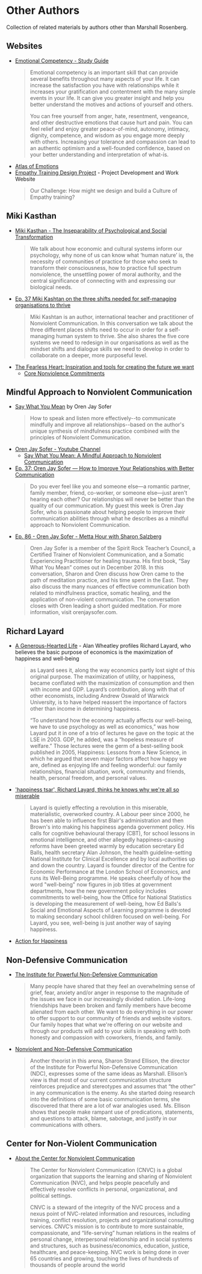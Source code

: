 # Other Authors

Collection of related materials by authors other than Marshall Rosenberg.

## Websites

- [Emotional Competency - Study Guide](http://www.emotionalcompetency.com/searchsite.htm)
    > Emotional competency is an important skill that can provide several benefits
    > throughout many aspects of your life. It can increase the satisfaction you
    > have with relationships while it increases your gratification and
    > contentment with the many simple events in your life. It can give you
    > greater insight and help you better understand the motives and actions of
    > yourself and others.
    >
    > You can free yourself from anger, hate, resentment, vengeance, and other
    > destructive emotions that cause hurt and pain. You can feel relief and enjoy
    > greater peace-of-mind, autonomy, intimacy, dignity, competence, and wisdom
    > as you engage more deeply with others. Increasing your tolerance and
    > compassion can lead to an authentic optimism and a well-founded confidence,
    > based on your better understanding and interpretation of what-is.
- [Atlas of Emotions](http://atlasofemotions.org/)
- [Empathy Training Design Project](https://sites.google.com/site/listeningwellbook/)
    \- Project Development and Work Website
    > Our Challenge: How might we design and build a Culture of Empathy training?

## Miki Kasthan

- [Miki Kasthan - The Inseparability of Psychological and Social Transformation](https://podcasts.apple.com/us/podcast/emerge-making-sense-of-whats-next/id1057220344?i=1000431035111)
    > We talk about how economic and cultural systems inform our psychology, why
    > none of us can know what ‘human nature’ is, the necessity of communities of
    > practice for those who seek to transform their consciousness, how to
    > practice full spectrum nonviolence, the unsettling power of moral authority,
    > and the central significance of connecting with and expressing our
    > biological needs.
- [Ep. 37 Miki Kashtan on the three shifts needed for self-managing organisations to thrive](https://podcasts.apple.com/dk/podcast/ep-37-miki-kashtan-on-three-shifts-needed-for-self/id1234632893?i=1000450072937)
    > Miki Kashtan is an author, international teacher and practitioner of
    > Nonviolent Communication. In this conversation we talk about the three
    > different places shifts need to occur in order for a self-managing human
    > system to thrive. She also shares the five core systems we need to redesign
    > in our organisations as well as the mindset shifts and dialogue skills we
    > need to develop in order to collaborate on a deeper, more purposeful level.
- [The Fearless Heart: Inspiration and tools for creating the future we want](http://thefearlessheart.org/)
    - [Core Nonviolence Commitments](http://thefearlessheart.org/resources/core-commitments/)

## Mindful Approach to Nonviolent Communication

- [Say What You Mean](https://more.orenjaysofer.com) by Oren Jay Sofer
    > How to speak and listen more effectively--to communicate mindfully and
    > improve all relationships--based on the author's unique synthesis of
    > mindfulness practice combined with the principles of Nonviolent
    > Communication.
- [Oren Jay Sofer - Youtube Channel](https://www.youtube.com/channel/UCt7wz0QFnoI-CHNovcFs3Ug)
    - [Say What You Mean: A Mindful Approach to Nonviolent Communication](https://www.youtube.com/watch?v=GpZMcFzO4eo)
- [Ep. 37: Oren Jay Sofer — How to Improve Your Relationships with Better Communication](https://podcasts.apple.com/us/podcast/ep-37-oren-jay-sofer-how-to-improve-your-relationships/id1419082632?i=1000434587959)
    > Do you ever feel like you and someone else—a romantic partner, family
    > member, friend, co-worker, or someone else—just aren't hearing each other?
    > Our relationships will never be better than the quality of our
    > communication. My guest this week is Oren Jay Sofer, who is passionate about
    > helping people to improve their communication abilities through what he
    > describes as a mindful approach to Nonviolent Communication.
- [Ep. 86 - Oren Jay Sofer - Metta Hour with Sharon Salzberg](https://beherenownetwork.com/sharon-salzberg-metta-hour-ep-86-oren-jay-sofer/)
    > Oren Jay Sofer is a member of the Spirit Rock Teacher’s Council, a Certified
    > Trainer of Nonviolent Communication, and a Somatic Experiencing Practitioner
    > for healing trauma. His first book, “Say What You Mean” comes out in
    > December 2018. In this conversation, Sharon and Oren discuss how Oren came
    > to the path of meditation practice, and his time spent in the East. They
    > also discuss the many nuances of effective communication both related to
    > mindfulness practice, somatic healing, and the application of non-violent
    > communication. The conversation closes with Oren leading a short guided
    > meditation. For more information, visit orenjaysofer.com.

## Richard Layard

- [A Generous-Hearted Life](https://www.imf.org/external/pubs/ft/fandd/2015/12/people.htm)
    \- Alan Wheatley profiles Richard Layard, who believes the basic purpose of
    economics is the maximization of happiness and well-being
    > as Layard sees it, along the way economics partly lost sight of this
    > original purpose. The maximization of utility, or happiness, became
    > conflated with the maximization of consumption and then with income and GDP.
    > Layard’s contribution, along with that of other economists, including Andrew
    > Oswald of Warwick University, is to have helped reassert the importance of
    > factors other than income in determining happiness.
    >
    > “To understand how the economy actually affects our well-being, we have to
    > use psychology as well as economics,” was how Layard put it in one of a trio
    > of lectures he gave on the topic at the LSE in 2003. GDP, he added, was a
    > “hopeless measure of welfare.” Those lectures were the germ of a
    > best-selling book published in 2005, Happiness: Lessons from a New Science,
    > in which he argued that seven major factors affect how happy we are, defined
    > as enjoying life and feeling wonderful: our family relationships, financial
    > situation, work, community and friends, health, personal freedom, and
    > personal values.
- ['happiness tsar', Richard Layard, thinks he knows why we're all so miserable](https://www.theguardian.com/lifeandstyle/2008/jun/24/healthandwellbeing.schools)
    > Layard is quietly effecting a revolution in this miserable, materialistic,
    > overworked country. A Labour peer since 2000, he has been able to influence
    > first Blair's administration and then Brown's into making his happiness
    > agenda government policy. His calls for cognitive behavioural therapy (CBT),
    > for school lessons in emotional intelligence, and other allegedly
    > happiness-causing reforms have been greeted warmly by education secretary Ed
    > Balls, health secretary Alan Johnson, the health guideline-setting National
    > Institute for Clinical Excellence and by local authorities up and down the
    > country. Layard is founder director of the Centre for Economic Performance
    > at the London School of Economics, and runs its Well-Being programme. He
    > speaks cheerfully of how the word "well-being" now figures in job titles at
    > government departments, how the new government policy includes commitments
    > to well-being, how the Office for National Statistics is developing the
    > measurement of well-being, how Ed Balls's Social and Emotional Aspects of
    > Learning programme is devoted to making secondary school children focused on
    > well-being. For Layard, you see, well-being is just another way of saying
    > happiness.
- [Action for Happiness](https://www.actionforhappiness.org/)

## Non-Defensive Communication

- [The Institute for Powerful Non-Defensive Communication](https://pndc.com)
    > Many people have shared that they feel an overwhelming sense of grief, fear,
    > anxiety and/or anger in response to the magnitude of the issues we face in
    > our increasingly divided nation. Life-long friendships have been broken and
    > family members have become alienated from each other. We want to do
    > everything in our power to offer support to our community of friends and
    > website visitors. Our family hopes that what we're offering on our website
    > and through our products will add to your skills in speaking with both
    > honesty and compassion with coworkers, friends, and family.
- [Nonviolent and Non-Defensive Communication](https://www.alternativeresolutions.net/2017/06/01/nonviolent-and-non-defensive-communication/)
    > Another theorist in this arena, Sharon Strand Ellison, the director of the
    > Institute for Powerful Non-Defensive Communication (NDC), expresses some of
    > the same ideas as Marshall. Ellison’s view is that most of our current
    > communication structure reinforces prejudice and stereotypes and assumes
    > that “the other” in any communication is the enemy. As she started doing
    > research into the definitions of some basic communication terms, she
    > discovered that there are a lot of war analogies used. Ms. Ellison shows
    > that people make rampant use of predications, statements, and questions to
    > attack, blame, sabotage, and justify in our communications with others.

## Center for Non-Violent Communication

- [About the Center for Nonviolent Communication](https://www.cnvc.org/about)
    > The Center for Nonviolent Communication (CNVC) is a global organization that
    > supports the learning and sharing of Nonviolent Communication (NVC), and
    > helps people peacefully and effectively resolve conflicts in personal,
    > organizational, and political settings.
    >
    > CNVC is a steward of the integrity of the NVC process and a nexus point of
    > NVC-related information and resources, including training, conflict
    > resolution, projects and organizational consulting services. CNVC’s mission
    > is to contribute to more sustainable, compassionate, and “life-serving”
    > human relations in the realms of personal change, interpersonal relationship
    > and in social systems and structures, such as business/economics, education,
    > justice, healthcare, and peace-keeping. NVC work is being done in over 65
    > countries and growing, touching the lives of hundreds of thousands of people
    > around the world
